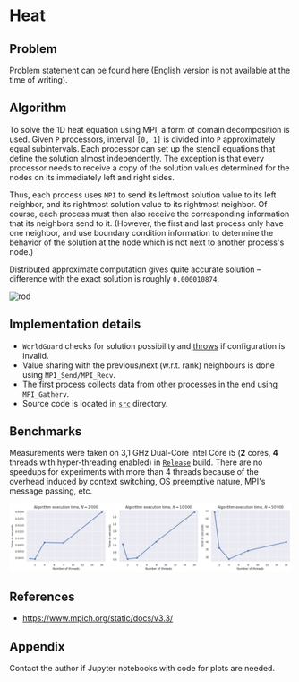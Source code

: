 # Heat

## Problem

Problem statement can be found [here](problem.pdf)
(English version is not available at the time of writing).

## Algorithm

To solve the 1D heat equation using MPI, a form of domain decomposition is used.
Given `P` processors, interval `[0, 1]` is divided into `P`
approximately equal subintervals. Each processor can set up the stencil
equations that define the solution almost independently. The exception is that
every processor needs to receive a copy of the solution values determined for
the nodes on its immediately left and right sides.

Thus, each process uses `MPI` to send its leftmost solution value to its left
neighbor, and its rightmost solution value to its rightmost neighbor. Of course,
each process must then also receive the corresponding information that its
neighbors send to it.
(However, the first and last process only have one neighbor, and use boundary
condition information to determine the behavior of the solution at the node
which is not next to another process's node.)

Distributed approximate computation gives quite accurate solution – difference
with the exact solution is roughly `0.000010874`.

![rod](https://encrypted-tbn0.gstatic.com/images?q=tbn:ANd9GcSiktcfl8np3nZzznlBc7l9gzfCH05Sfpesgg&usqp=CAU)

## Implementation details

* `WorldGuard` checks for solution possibility and
  [throws](https://github.com/TmLev/hpc-hw/blob/9774133ced3ed53131c70b698f1dec1adfabaf9f/3-heat/src/world-guard.cpp#L19)
  if configuration is invalid.
* Value sharing with the previous/next (w.r.t. rank) neighbours is done
  using `MPI_Send/MPI_Recv`.
* The first process collects data from other processes in the end using
  `MPI_Gatherv`.
* Source code is located in [`src`](src) directory.

## Benchmarks

Measurements were taken on 3,1 GHz Dual-Core Intel Core i5
(**2** cores, **4** threads with hyper-threading enabled) in
[`Release`](https://cmake.org/cmake/help/v3.18/variable/CMAKE_BUILD_TYPE.html)
build. There are no speedups for experiments with more than 4 threads because of
the overhead induced by context switching, OS preemptive nature, MPI's message
passing, etc.

![merged](plots/merged.png)

## References

* https://www.mpich.org/static/docs/v3.3/

## Appendix

Contact the author if Jupyter notebooks with code for plots are needed.
